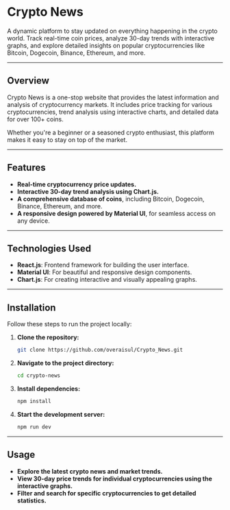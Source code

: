 # **Crypto News**

A dynamic platform to stay updated on everything happening in the crypto world. Track real-time coin prices, analyze 30-day trends with interactive graphs, and explore detailed insights on popular cryptocurrencies like Bitcoin, Dogecoin, Binance, Ethereum, and more.

---

## **Overview**

Crypto News is a one-stop website that provides the latest information and analysis of cryptocurrency markets. It includes price tracking for various cryptocurrencies, trend analysis using interactive charts, and detailed data for over 100+ coins.

Whether you're a beginner or a seasoned crypto enthusiast, this platform makes it easy to stay on top of the market.

---

## **Features**

- **Real-time cryptocurrency price updates.**
- **Interactive 30-day trend analysis using Chart.js.**
- **A comprehensive database of coins**, including Bitcoin, Dogecoin, Binance, Ethereum, and more.
- **A responsive design powered by Material UI**, for seamless access on any device.

---

## **Technologies Used**

- **React.js**: Frontend framework for building the user interface.
- **Material UI**: For beautiful and responsive design components.
- **Chart.js**: For creating interactive and visually appealing graphs.

---

## **Installation**

Follow these steps to run the project locally:

1. **Clone the repository:**

   ```bash
   git clone https://github.com/overaisul/Crypto_News.git

   ```

2. **Navigate to the project directory:**

   ```bash
   cd crypto-news

   ```

3. **Install dependencies:**

   ```bash
   npm install

   ```

4. **Start the development server:**
   ```bash
   npm run dev
   ```

---

## **Usage**

- **Explore the latest crypto news and market trends.**
- **View 30-day price trends for individual cryptocurrencies using the interactive graphs.**
- **Filter and search for specific cryptocurrencies to get detailed statistics.**
